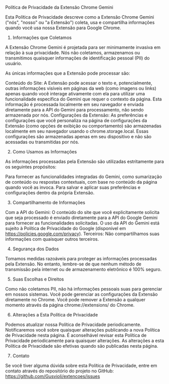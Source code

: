 Política de Privacidade da Extensão Chrome Gemini

Esta Política de Privacidade descreve como a Extensão Chrome Gemini ("nós", "nosso" ou "a Extensão") coleta, usa e compartilha informações quando você usa nossa Extensão para Google Chrome.

1. Informações que Coletamos

A Extensão Chrome Gemini é projetada para ser minimamente invasiva em relação à sua privacidade. Nós não coletamos, armazenamos ou transmitimos quaisquer informações de identificação pessoal (PII) do usuário.

As únicas informações que a Extensão pode processar são:

Conteúdo do Site: A Extensão pode acessar o texto e, potencialmente, outras informações visíveis em páginas da web (como imagens ou links) apenas quando você interage ativamente com ela para utilizar uma funcionalidade específica do Gemini que requer o contexto da página. Esta informação é processada localmente em seu navegador e enviada diretamente para a API do Gemini para processamento, não sendo armazenada por nós.
Configurações da Extensão: As preferências e configurações que você personaliza na página de configurações da Extensão (como opções de exibição ou comportamento) são armazenadas localmente em seu navegador usando o chrome.storage.local. Essas configurações são armazenadas apenas em seu dispositivo e não são acessadas ou transmitidas por nós.

2. Como Usamos as Informações

As informações processadas pela Extensão são utilizadas estritamente para os seguintes propósitos:

Para fornecer as funcionalidades integradas do Gemini, como sumarização de conteúdo ou respostas contextuais, com base no conteúdo da página quando você as invoca.
Para salvar e aplicar suas preferências e configurações dentro da própria Extensão.

3. Compartilhamento de Informações

Com a API do Gemini: O conteúdo do site que você explicitamente solicita que seja processado é enviado diretamente para a API do Google Gemini para fornecer as funcionalidades solicitadas. O uso da API do Gemini está sujeito à Política de Privacidade do Google (disponível em https://policies.google.com/privacy).
Terceiros: Não compartilhamos suas informações com quaisquer outros terceiros.

4. Segurança dos Dados

Tomamos medidas razoáveis para proteger as informações processadas pela Extensão. No entanto, lembre-se de que nenhum método de transmissão pela internet ou de armazenamento eletrônico é 100% seguro.

5. Suas Escolhas e Direitos

Como não coletamos PII, não há informações pessoais suas para gerenciar em nossos sistemas. Você pode gerenciar as configurações da Extensão diretamente no Chrome. Você pode remover a Extensão a qualquer momento através da página chrome://extensions/ do Chrome.

6. Alterações a Esta Política de Privacidade

Podemos atualizar nossa Política de Privacidade periodicamente. Notificaremos você sobre quaisquer alterações publicando a nova Política de Privacidade nesta página. É aconselhável revisar esta Política de Privacidade periodicamente para quaisquer alterações. As alterações a esta Política de Privacidade são efetivas quando são publicadas nesta página.

7. Contato

Se você tiver alguma dúvida sobre esta Política de Privacidade, entre em contato através do repositório do projeto no GitHub:
https://github.com/Gusvioli/extencoes/issues